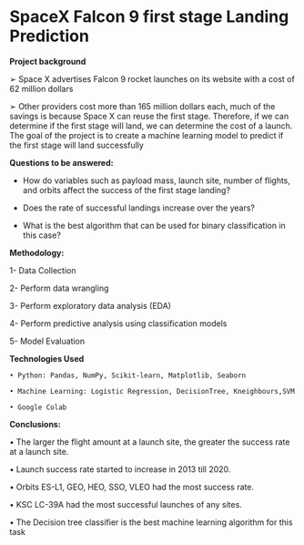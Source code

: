 # SpaceX Falcon 9 first stage Landing Prediction
**Project background**

➢ Space X advertises Falcon 9 rocket launches on its website with a cost of 62 million dollars

➢ Other providers cost more than 165 million dollars each, much of the savings is because Space X can reuse the first stage. Therefore, if we can determine if the first stage will land, we can determine the cost of a launch. The goal of the project is to create a machine learning model to predict if the first stage will land successfully

**Questions to be answered:**

- How do variables such as payload mass, launch site, number of flights, and orbits affect the success of the first stage landing?
  
- Does the rate of successful landings increase over the years?
  
- What is the best algorithm that can be used for binary classification in this case?
  
**Methodology:**

1- Data Collection  

2- Perform data wrangling

3- Perform exploratory data analysis (EDA) 

4- Perform predictive analysis using classification models

5- Model Evaluation

**Technologies Used**

	• Python: Pandas, NumPy, Scikit-learn, Matplotlib, Seaborn
 
	• Machine Learning: Logistic Regression, DecisionTree, Kneighbours,SVM
 
	• Google Colab
 
**Conclusions:**

• The larger the flight amount at a launch site, the greater the success rate at a launch site.

• Launch success rate started to increase in 2013 till 2020.

• Orbits ES-L1, GEO, HEO, SSO, VLEO had the most success rate.

• KSC LC-39A had the most successful launches of any sites.

• The Decision tree classifier is the best machine learning algorithm for this task
